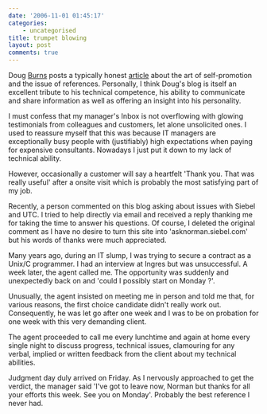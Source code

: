 ```yaml
---
date: '2006-11-01 01:45:17'
categories:
    - uncategorised
title: trumpet blowing
layout: post
comments: true
---
```

Doug [Burns](http://oracledoug.com/index.html) posts a typically honest
[article](http://oracledoug.com/serendipity/index.php?/archives/1116-Blowing-my-own-trumpet.html)
about the art of self-promotion and the issue of references. Personally,
I think Doug's blog is itself an excellent tribute to his technical
competence, his ability to communicate and share information as well as
offering an insight into his personality.

I must confess that my manager's Inbox is not overflowing with glowing
testimonials from colleagues and customers, let alone unsolicited ones.
I used to reassure myself that this was because IT managers are
exceptionally busy people with (justifiably) high expectations when
paying for expensive consultants. Nowadays I just put it down to my lack
of technical ability.

However, occasionally a customer will say a heartfelt 'Thank you. That
was really useful' after a onsite visit which is probably the most
satisfying part of my job.

Recently, a person commented on this blog asking about issues with
Siebel and UTC. I tried to help directly via email and received a reply
thanking me for taking the time to answer his questions. Of course, I
deleted the original comment as I have no desire to turn this site into
'asknorman.siebel.com' but his words of thanks were much appreciated.

Many years ago, during an IT slump, I was trying to secure a contract as
a Unix/C programmer. I had an interview at Ingres but was unsuccessful.
A week later, the agent called me. The opportunity was suddenly and
unexpectedly back on and 'could I possibly start on Monday ?'.

Unusually, the agent insisted on meeting me in person and told me that,
for various reasons, the first choice candidate didn't really work out.
Consequently, he was let go after one week and I was to be on probation
for one week with this very demanding client.

The agent proceeded to call me every lunchtime and again at home every
single night to discuss progress, technical issues, clamouring for any
verbal, implied or written feedback from the client about my technical
abilities.

Judgment day duly arrived on Friday. As I nervously approached to get
the verdict, the manager said 'I've got to leave now, Norman but thanks
for all your efforts this week. See you on Monday'. Probably the best
reference I never had.
